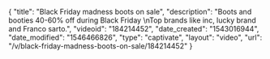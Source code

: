 {
    "title": "Black Friday madness  boots on sale",
    "description": "Boots and booties 40-60% off during Black Friday \nTop brands like inc, lucky brand and Franco sarto.",
    "videoid": "184214452",
    "date_created": "1543016944",
    "date_modified": "1546466826",
    "type": "captivate",
    "layout": "video",
    "url": "\/v\/black-friday-madness-boots-on-sale\/184214452"
}